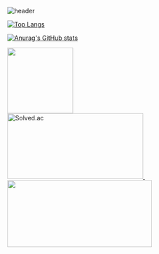 ![header](https://capsule-render.vercel.app/api?type=waving&color=FFB7C5&height=300&section=header&text=jhdgo1225%20Workspace&fontSize=60&fontColor=FFFFFF)

[![Top Langs](https://github-readme-stats.vercel.app/api/top-langs/?username=jhdgo1225&layout=compact)](https://github.com/anuraghazra/github-readme-stats)

[![Anurag's GitHub stats](https://github-readme-stats.vercel.app/api?username=jhdgo1225)](https://github.com/anuraghazra/github-readme-stats)


<div>
    <img src="http://github-readme-streak-stats.herokuapp.com?user=jhdgo1225&theme=tokyonight_duo" height="150"/>
</div>

<div>
  <a href="https://solved.ac/profile/jhpark991230">
    <img src="http://mazassumnida.wtf/api/v2/generate_badge?boj=jhpark991230" alt="Solved.ac" width="310" height="150"/>
  </a>
  &nbsp;
  <a href="https://solved.ac/jhpark991230">
    <img src="http://mazandi.herokuapp.com/api?handle=jhpark991230&theme=dark" width="330" height="153"/>
  </a>
</div>

